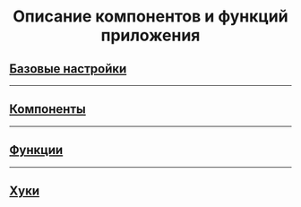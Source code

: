 <h1 align="center">Описание компонентов и функций приложения</h1>

## [Базовые настройки](./CONFIG.MD)

---

## [Компоненты](./COMPONENTS.md)

---

## [Функции](./FUNCTIONS.md)

---

## [Хуки](./HOOKS.md)
